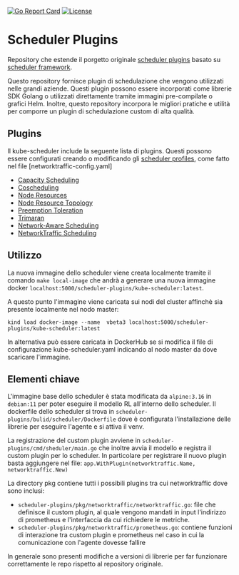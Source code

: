 [![Go Report Card](https://goreportcard.com/badge/kubernetes-sigs/scheduler-plugins)](https://goreportcard.com/report/kubernetes-sigs/scheduler-plugins) [![License](https://img.shields.io/badge/License-Apache%202.0-blue.svg)](https://github.com/kubernetes-sigs/scheduler-plugins/blob/master/LICENSE)

# Scheduler Plugins

Repository che estende il porgetto originale [scheduler plugins](https://github.com/kubernetes-sigs/scheduler-plugins) basato su [scheduler framework](https://kubernetes.io/docs/concepts/scheduling-eviction/scheduling-framework/).

Questo repository fornisce plugin di schedulazione che vengono utilizzati nelle grandi aziende. Questi plugin possono essere incorporati come librerie SDK Golang o utilizzati direttamente tramite immagini pre-compilate o grafici Helm. Inoltre, questo repository incorpora le migliori pratiche e utilità per comporre un plugin di schedulazione custom di alta qualità.

## Plugins

Il kube-scheduler include la seguente lista di plugins. Questi possono essere configurati creando o modificando gli
[scheduler profiles](https://kubernetes.io/docs/reference/scheduling/config/#multiple-profiles), come fatto nel file [networktraffic-config.yaml]

* [Capacity Scheduling](pkg/capacityscheduling/README.md)
* [Coscheduling](pkg/coscheduling/README.md)
* [Node Resources](pkg/noderesources/README.md)
* [Node Resource Topology](pkg/noderesourcetopology/README.md)
* [Preemption Toleration](pkg/preemptiontoleration/README.md)
* [Trimaran](pkg/trimaran/README.md)
* [Network-Aware Scheduling](pkg/networkaware/README.md)
* [NetworkTraffic Scheduling](pkg/networktraffic/README.md)

## Utilizzo

La nuova immagine dello scheduler viene creata localmente tramite il comando `make local-image` che andrà a generare una nuova immagine docker `localhost:5000/scheduler-plugins/kube-scheduler:latest`.

A questo punto l'immagine viene caricata sui nodi del cluster affinchè sia presente localmente nel nodo master:

``` kind load docker-image --name  vbeta3 localhost:5000/scheduler-plugins/kube-scheduler:latest  ```

In alternativa può essere caricata in DockerHub se si modifica il file di configurazione kube-scheduler.yaml indicando al nodo master da dove scaricare l'immagine.

## Elementi chiave

L'immagine base dello scheduler è stata modificata da `alpine:3.16` in `debian:11` per poter eseguire il modello RL all'interno dello scheduler. Il dockerfile dello scheduler si trova in 
`scheduler-plugins/bulid/scheduler/Dockerfile` dove è configurata l'installazione delle librerie per eseguire l'agente e si attiva il venv.

La registrazione del custom plugin avviene in  `scheduler-plugins/cmd/sheduler/main.go` che inoltre avvia il modello e registra il custom plugin per lo scheduler.
In particolare per registrare il nuovo plugin basta aggiungere nel file:
```app.WithPlugin(networktraffic.Name, networktraffic.New)```

La directory pkg contiene tutti i possibili plugins tra cui networktraffic dove sono inclusi:
- `scheduler-plugins/pkg/networktraffic/networktraffic.go`: file che definisce il custom plugin, al quale vengono mandati in input l'indirizzo di prometheus e l'interfaccia da cui richiedere le metriche.
- `scheduler-plugins/pkg/networktraffic/prometheus.go`: contiene funzioni di interazione tra custom plugin e  prometheus nel caso in cui la comunicazione con l'agente dovesse fallire

In generale sono presenti modifiche a versioni di librerie per far funzionare correttamente le repo rispetto al repository originale.
